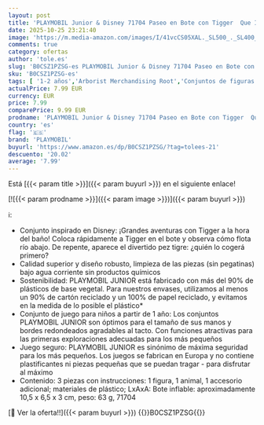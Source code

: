 ```yaml
---
layout: post
title: 'PLAYMOBIL Junior & Disney 71704 Paseo en Bote con Tigger  Que Incluye a Tigger y un pez Tigre  Juguete sostenible Hecho de plásticos a Base de Plantas  Juguetes para niños a Partir de 1 año'
date: 2025-10-25 23:21:40
image: 'https://m.media-amazon.com/images/I/41vcCS05XAL._SL500_._SL400_.jpg'
comments: true
category: ofertas
author: 'tole.es'
slug: 'B0CSZ1PZSG-es PLAYMOBIL Junior & Disney 71704 Paseo en Bote con Tigger...'
sku: 'B0CSZ1PZSG-es'
tags: [ '1-2 años','Arborist Merchandising Root','Conjuntos de figuras de juguete','Juguetes','Juguetes y juegos','Muñecos y figuras','Self Service','Special Features Stores','b6d17eda-2c26-45ed-a098-453a9f96e839_0','b6d17eda-2c26-45ed-a098-453a9f96e839_6501','playmobil','🇪🇸', ]
actualPrice: 7.99 EUR
currency: EUR
price: 7.99
comparePrice: 9.99 EUR
prodname: 'PLAYMOBIL Junior & Disney 71704 Paseo en Bote con Tigger  Que Incluye a Tigger y un pez Tigre  Juguete sostenible Hecho de plásticos a Base de Plantas  Juguetes para niños a Partir de 1 año'
country: 'es'
flag: '🇪🇸'
brand: 'PLAYMOBIL'
buyurl: 'https://www.amazon.es/dp/B0CSZ1PZSG/?tag=tolees-21'
descuento: '20.02'
average: '7.99'
---
```


Está [{{< param title >}}]({{< param buyurl >}}) en el siguiente enlace!

[![{{< param prodname >}}]({{< param image >}})]({{< param buyurl >}})

ℹ️:

- Conjunto inspirado en Disney: ¡Grandes aventuras con Tigger a la hora del baño! Coloca rápidamente a Tigger en el bote y observa cómo flota río abajo. De repente, aparece el divertido pez tigre: ¿quién lo cogerá primero?
- Calidad superior y diseño robusto, limpieza de las piezas (sin pegatinas) bajo agua corriente sin productos químicos
- Sostenibilidad: PLAYMOBIL JUNIOR está fabricado con más del 90% de plásticos de base vegetal. Para nuestros envases, utilizamos al menos un 90% de cartón reciclado y un 100% de papel reciclado, y evitamos en la medida de lo posible el plástico*
- Conjunto de juego para niños a partir de 1 año: Los conjuntos PLAYMOBIL JUNIOR son óptimos para el tamaño de sus manos y bordes redondeados agradables al tacto. Con funciones atractivas para las primeras exploraciones adecuadas para los más pequeños
- Juego seguro: PLAYMOBIL JUNIOR es sinónimo de máxima seguridad para los más pequeños. Los juegos se fabrican en Europa y no contiene plastificantes ni piezas pequeñas que se puedan tragar - para disfrutar al máximo
- Contenido: 3 piezas con instrucciones: 1 figura, 1 animal, 1 accesorio adicional; materiales de plástico; LxAxA: Bote inflable: aproximadamente 10,5 x 6,5 x 3 cm, peso: 63 g, 71704

[🛒 Ver la oferta!!]({{< param buyurl >}})
{{<world>}}B0CSZ1PZSG{{</world>}}
